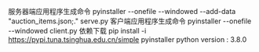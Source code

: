服务器端应用程序生成命令 pyinstaller --onefile --windowed --add-data "auction_items.json;." serve.py 
客户端应用程序生成命令 pyinstaller --onefile --windowed client.py
依赖下载 pip install -i https://pypi.tuna.tsinghua.edu.cn/simple pyinstaller
python version : 3.8.0
